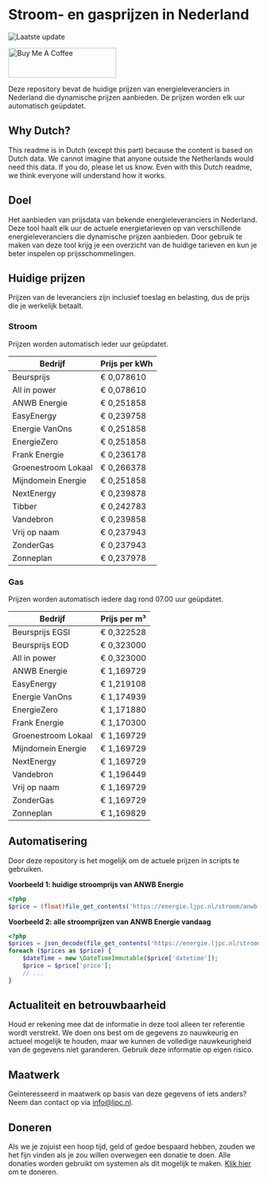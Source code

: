 # Stroom- en gasprijzen in Nederland

![Laatste update](https://img.shields.io/badge/laatste%20update-2025--05--07%2010%3A00%20CET-brightgreen)

<a href="https://www.buymeacoffee.com/Lars-" target="_blank"><img src="https://cdn.buymeacoffee.com/buttons/v2/default-orange.png" alt="Buy Me A Coffee" height="60" style="height: 60px !important;width: 217px !important;" ></a>

Deze repository bevat de huidige prijzen van energieleveranciers in Nederland die dynamische prijzen aanbieden. De prijzen worden elk uur automatisch geüpdatet.

## Why Dutch?

This readme is in Dutch (except this part) because the content is based on Dutch data. We cannot imagine that anyone outside the Netherlands would need this data. If you do, please let us know. Even with this Dutch readme, we think
everyone will understand how it works.

## Doel

Het aanbieden van prijsdata van bekende energieleveranciers in Nederland. Deze tool haalt elk uur de actuele energietarieven op van verschillende energieleveranciers die dynamische prijzen aanbieden. Door gebruik te maken van deze tool
krijg je een overzicht van de huidige tarieven en kun je beter inspelen op prijsschommelingen.

## Huidige prijzen

Prijzen van de leveranciers zijn inclusief toeslag en belasting, dus de prijs die je werkelijk betaalt.

### Stroom

Prijzen worden automatisch ieder uur geüpdatet.

 Bedrijf | Prijs per kWh 
---------|---------------
Beursprijs | € 0,078610
All in power | € 0,078610
ANWB Energie | € 0,251858
EasyEnergy | € 0,239758
Energie VanOns | € 0,251858
EnergieZero | € 0,251858
Frank Energie | € 0,236178
Groenestroom Lokaal | € 0,266378
Mijndomein Energie | € 0,251858
NextEnergy | € 0,239878
Tibber | € 0,242783
Vandebron | € 0,239858
Vrij op naam | € 0,237943
ZonderGas | € 0,237943
Zonneplan | € 0,237978


### Gas

Prijzen worden automatisch iedere dag rond 07.00 uur geüpdatet.

 Bedrijf | Prijs per m³ 
---------|--------------
Beursprijs EGSI | € 0,322528
Beursprijs EOD | € 0,323000
All in power | € 0,323000
ANWB Energie | € 1,169729
EasyEnergy | € 1,219108
Energie VanOns | € 1,174939
EnergieZero | € 1,171880
Frank Energie | € 1,170300
Groenestroom Lokaal | € 1,169729
Mijndomein Energie | € 1,169729
NextEnergy | € 1,169729
Vandebron | € 1,196449
Vrij op naam | € 1,169729
ZonderGas | € 1,169729
Zonneplan | € 1,169829


## Automatisering

Door deze repository is het mogelijk om de actuele prijzen in scripts te gebruiken.

**Voorbeeld 1: huidige stroomprijs van ANWB Energie**

```php
<?php
$price = (float)file_get_contents('https://energie.ljpc.nl/stroom/anwb-energie-nu.txt');

```

**Voorbeeld 2: alle stroomprijzen van ANWB Energie vandaag**

```php
<?php
$prices = json_decode(file_get_contents('https://energie.ljpc.nl/stroom/all-in-power-vandaag.json'),true);
foreach ($prices as $price) {
    $dateTime = new \DateTimeImmutable($price['datetime']);
    $price = $price['price'];
    // ...
}
```

## Actualiteit en betrouwbaarheid

Houd er rekening mee dat de informatie in deze tool alleen ter referentie wordt verstrekt. We doen ons best om de gegevens zo nauwkeurig en actueel mogelijk te houden, maar we kunnen de volledige nauwkeurigheid van de gegevens niet
garanderen. Gebruik deze informatie op eigen risico.

## Maatwerk

Geïnteresseerd in maatwerk op basis van deze gegevens of iets anders? Neem dan contact op
via [info@ljpc.nl](mailto:info@ljpc.nl?subject=Energie%20prijzen).

## Doneren

Als we je zojuist een hoop tijd, geld of gedoe bespaard hebben, zouden we het fijn vinden als je zou willen overwegen een
donatie te doen. Alle donaties worden gebruikt om systemen als dit mogelijk te
maken. [Klik hier](https://www.buymeacoffee.com/Lars-) om te doneren.
